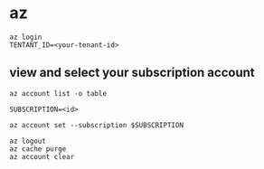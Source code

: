 # az

```
az login 
TENTANT_ID=<your-tenant-id>
```

## view and select your subscription account

```
az account list -o table
```

```
SUBSCRIPTION=<id>
```

```
az account set --subscription $SUBSCRIPTION
```


```
az logout
az cache purge
az account clear
```
